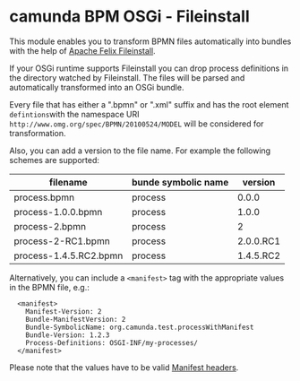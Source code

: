# camunda BPM OSGi - Fileinstall

This module enables you to transform BPMN files automatically into bundles with the help of [Apache Felix Fileinstall](http://felix.apache.org/documentation/subprojects/apache-felix-file-install.html).

If your OSGi runtime supports Fileinstall you can drop process definitions in the directory watched by Fileinstall. The files will be parsed and automatically transformed into an OSGi bundle.

Every file that has either a ".bpmn" or ".xml" suffix and has the root element ``defintions``with the namespace URI ``http://www.omg.org/spec/BPMN/20100524/MODEL`` will be considered for transformation.

Also, you can add a version to the file name. For example the following schemes are supported:

| filename               | bunde symbolic name | version   |
|------------------------|---------------------|-----------|
| process.bpmn           | process             | 0.0.0     |
| process-1.0.0.bpmn     | process             | 1.0.0     |
| process-2.bpmn         | process             | 2         |
| process-2-RC1.bpmn     | process             | 2.0.0.RC1 |
| process-1.4.5.RC2.bpmn | process             | 1.4.5.RC2 |

Alternatively, you can include a ``<manifest>`` tag with the appropriate values in the BPMN file, e.g.:
```
  <manifest>
  	Manifest-Version: 2
  	Bundle-ManifestVersion: 2
  	Bundle-SymbolicName: org.camunda.test.processWithManifest
  	Bundle-Version: 1.2.3
  	Process-Definitions: OSGI-INF/my-processes/
  </manifest>
```
Please note that the values have to be valid [Manifest headers](http://wiki.osgi.org/wiki/Category:Manifest_Header).